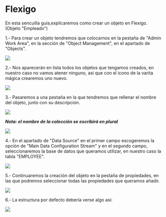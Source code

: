 # Flexigo  

En esta sencuilla guía,explicaremos como crear un objeto en Flexigo. (Objeto "Empleado")

1.- Para crear un objeto tendremos que colocarnos en la pestaña de "Admin Work Area", en la sección de "Object Management", en el apartado de "Objects".  

![](/img/1.png)

2.- Nos aparecerán en lista todos los objetos que tengamos creados, en nuestro caso no vamos atener ninguno, asi que con el icono de la varita mágica crearemos uno nuevo.  

![](/img/2.png)

3.- Pasaremos a una pestaña en la que tendremos que rellenar el nombre del objeto, junto con su descripción.

![](/img/3.png)

***Nota: el nombre de la colección se escribirá en plural***

![](/img/4.png)

4.- En el apartado de "Data Source" en el primer campo escogeremos la opción de "Main Data Configuration Stream" y en el segundo campo, seleccionaremos la base de datos que queramos utilizar, en nuestro caso la tabla "EMPLOYEE". 

![](/img/5.png)

5.- Continuaremos la creación del objeto en la pestaña de propiedades, en las que podremos seleccionar todas las propiedades que queramos añadir.

![](/img/6.png)

6.- La estructura por defecto debería verse algo asi: 

![](/img/7.png)
